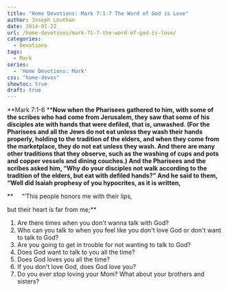 ```yaml
---
title: "Home Devotions: Mark 7:1-7 The Word of God is Love"
author: Joseph Louthan
date: 2014-01-22
url: /home-devotions/mark-71-7-the-word-of-god-is-love/
categories:
  - Devotions
tags:
  - Mark
series:
  - 'Home Devotions: Mark'
css: "home-devos"
showtoc: true
draft: true
---
```

**Mark 7:1-6 ****Now when the Pharisees gathered to him, with some of the scribes who had come from Jerusalem, they saw that some of his disciples ate with hands that were defiled, that is, unwashed. (For the Pharisees and all the Jews do not eat unless they wash their hands properly, holding to the tradition of the elders, and when they come from the marketplace, they do not eat unless they wash. And there are many other traditions that they observe, such as the washing of cups and pots and copper vessels and dining couches.) And the Pharisees and the scribes asked him, “Why do your disciples not walk according to the tradition of the elders, but eat with defiled hands?” And he said to them, “Well did Isaiah prophesy of you hypocrites, as it is written,**
  
 **     “‘This people honors me with their lips,
  
but their heart is far from me;**

  1. Are there times when you don't wanna talk with God?
  2. Who can you talk to when you feel like you don't love God or don't want to talk to God?
  3. Are you going to get in trouble for not wanting to talk to God?
  4. Does God want to talk to you all the time?
  5. Does God loves you all the time?
  6. If you don't love God, does God love you?
  7. Do you ever stop loving your Mom? What about your brothers and sisters?

 [1]: https://i0.wp.com/theologic.us/wp-content/uploads/2014/01/pharisees2.jpg
